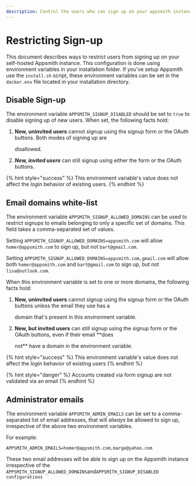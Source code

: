 ```yaml
---
description: Control the users who can sign up on your appsmith instance.
---
```


# Restricting Sign-up

This document describes ways to restrict users from signing up on your self-hosted Appsmith instance. This configuration is done using environment variables in your installation folder. If you've setup Appsmith use the `install.sh` script, these environment variables can be set in the `docker.env` file located in your installation directory.

## Disable Sign-up

The environment variable `APPSMITH_SIGNUP_DISABLED` should be set to `true` to disable signing up of new users. When set, the following facts hold:

1. **New, uninvited users** cannot signup using the signup form or the OAuth buttons. Both modes of signing up are

   disallowed.

2. _**New, invited users**_ can still signup using either the form or the OAuth buttons.

{% hint style="success" %}
This environment variable's value does not affect the _login_ behavior of existing users.
{% endhint %}

## Email domains white-list

The environment variable `APPSMITH_SIGNUP_ALLOWED_DOMAINS` can be used to restrict signups to emails belonging to only a specific set of domains. This field takes a comma-separated set of values.

Setting `APPSMITH_SIGNUP_ALLOWED_DOMAINS=appsmith.com` will allow `homer@appsmith.com` to sign up, but not `bart@gmail.com`. 

Setting `APPSMITH_SIGNUP_ALLOWED_DOMAINS=appsmith.com,gmail.com` will allow both `homer@appsmith.com` and `bart@gmail.com` to sign up, but not `lisa@outlook.com`.

When this environment variable is set to one or more domains, the following facts hold:

1. **New, uninvited users** cannot signup using the signup form or the OAuth buttons unless the email they use has a

   domain that's present in this environment variable.

2. **New, but invited users** can still signup using the signup form or the OAuth buttons, even if their email \*\*does

   not\*\* have a domain in the environment variable.

{% hint style="success" %}
This environment variable's value does not affect the _login_ behavior of existing users
{% endhint %}

{% hint style="danger" %}
Accounts created via form signup are not validated via an email
{% endhint %}

## Administrator emails

The environment variable `APPSMITH_ADMIN_EMAILS` can be set to a comma-separated list of email addresses, that will _always_ be allowed to sign up, irrespective of the above two environment variables.

For example:

```text
APPSMITH_ADMIN_EMAILS=homer@appsmith.com,marge@yahoo.com
```

These two email addresses will be able to sign up on the Appsmith instance irrespective of the `APPSMITH_SIGNUP_ALLOWED_DOMAINS`and`APPSMITH_SIGNUP_DISABLED configurations`

